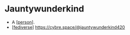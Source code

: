 # Jauntywunderkind

- A [[person]].
- [[fediverse]] https://cybre.space/@jauntywunderkind420


[//begin]: # "Autogenerated link references for markdown compatibility"
[person]: person "Person"
[fediverse]: fediverse "Fediverse"
[//end]: # "Autogenerated link references"